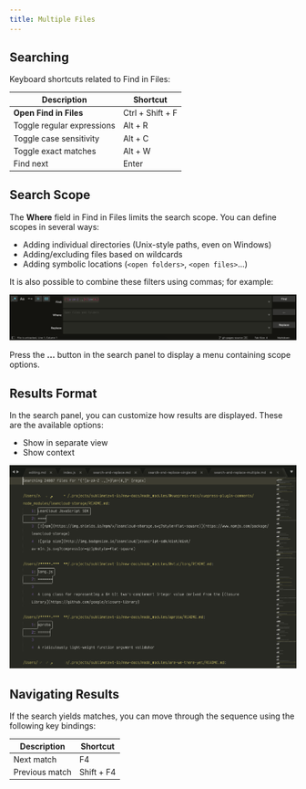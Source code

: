 ```yaml
---
title: Multiple Files
---
```


## Searching

Keyboard shortcuts related to Find in Files:

|        Description         |   Shortcut       |
| -------------------------- | ---------------- |
| **Open Find in Files**     | Ctrl + Shift + F |
| Toggle regular expressions | Alt + R          |
| Toggle case sensitivity    | Alt + C          |
| Toggle exact matches       | Alt + W          |
| Find next                  | Enter            |

## Search Scope

The **Where** field in Find in Files
limits the search scope.
You can define scopes in several ways:

* Adding individual directories (Unix-style paths, even on Windows)
* Adding/excluding files based on wildcards
* Adding symbolic locations (``<open folders>``, ``<open files>``...)

It is also possible to combine these filters using commas; for example:

![Search Patterns](../../images/2_3-search-filters.png)

Press the **...** button in the search panel
to display a menu containing scope options.

## Results Format

In the search panel, you can customize
how results are displayed.
These are the available options:

- Show in separate view
- Show context

![Search Results](../../images/2_3-search-results-pattern.png)

## Navigating Results

If the search yields matches,
you can move through the sequence
using the following key bindings:

|  Description   |  Shortcut  |
| -------------- | ---------- |
| Next match     | F4         |
| Previous match | Shift + F4 |